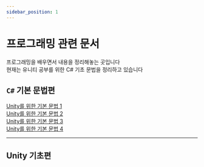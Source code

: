 ```yaml
---
sidebar_position: 1
---
```


# 프로그래밍 관련 문서

프로그래밍을 배우면서 내용을 정리해놓는 곳입니다<br />
현재는 유니티 공부를 위한 C# 기초 문법을 정리하고 있습니다

## ``C#`` 기본 문법편
[Unity를 위한 기본 문법 1](Unity/Unity_1)<br />
[Unity를 위한 기본 문법 2](Unity/Unity_2)<br />
[Unity를 위한 기본 문법 3](Unity/Unity_3)<br />
[Unity를 위한 기본 문법 4](Unity/Unity_4)<br />

---

## Unity 기초편